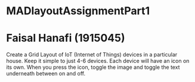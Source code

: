 # MADlayoutAssignmentPart1
# Faisal Hanafi (1915045)

Create a Grid Layout of IoT (Internet of Things) devices in a particular house. Keep it simple to just 4-6 devices. Each device will have an icon on its own. When you press the icon, toggle the image and toggle the text underneath between on and off.
